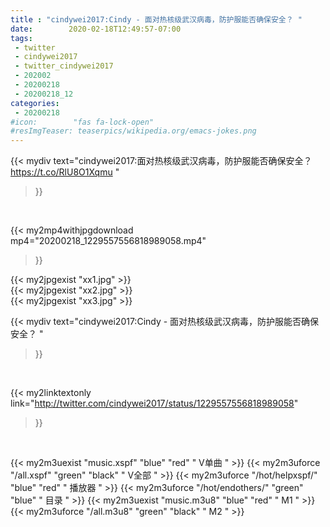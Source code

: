 ```yaml
---
title : "cindywei2017:Cindy - 面对热核级武汉病毒，防护服能否确保安全？ "
date:        2020-02-18T12:49:57-07:00
tags:
 - twitter
 - cindywei2017
 - twitter_cindywei2017
 - 202002
 - 20200218
 - 20200218_12
categories:
 - 20200218
#icon:        "fas fa-lock-open"
#resImgTeaser: teaserpics/wikipedia.org/emacs-jokes.png
---
```


{{< mydiv text="cindywei2017:面对热核级武汉病毒，防护服能否确保安全？ https://t.co/RlU8O1Xqmu "
>}}
<br>


{{< my2mp4withjpgdownload mp4="20200218_1229557556818989058.mp4"
>}}

{{< my2jpgexist "xx1.jpg" >}}<br>
{{< my2jpgexist "xx2.jpg" >}}<br>
{{< my2jpgexist "xx3.jpg" >}}<br>



{{< mydiv text="cindywei2017:Cindy - 面对热核级武汉病毒，防护服能否确保安全？ "
>}}
<br>

{{< my2linktextonly link="http://twitter.com/cindywei2017/status/1229557556818989058"
>}}


<br>

{{< my2m3uexist "music.xspf"        "blue"   "red"    " V单曲 " >}} {{< my2m3uforce "/all.xspf"         "green"  "black"  " V全部 " >}} {{< my2m3uforce "/hot/helpxspf/"    "blue"   "red"    " 播放器 " >}} {{< my2m3uforce "/hot/endothers/"   "green"  "blue"   " 目录 " >}} {{< my2m3uexist "music.m3u8"        "blue"   "red"    " M1 " >}} {{< my2m3uforce "/all.m3u8"         "green"  "black"  " M2 " >}} 
